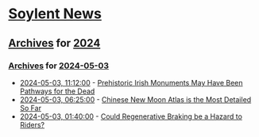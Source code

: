 # [Soylent News](../../../README.md)

## [Archives](../../index.md) for [2024](../index.md)

### [Archives](../../index.md) for [2024-05-03](index.md)

* [2024-05-03, 11:12:00](https://soylentnews.org/article.pl?sid=24/05/02/1244249&from=rss) - [Prehistoric Irish Monuments May Have Been Pathways for the Dead](https://soylentnews.org/article.pl?sid=24/05/02/1244249&from=rss)
* [2024-05-03, 06:25:00](https://soylentnews.org/article.pl?sid=24/05/02/1235254&from=rss) - [Chinese New Moon Atlas is the Most Detailed So Far](https://soylentnews.org/article.pl?sid=24/05/02/1235254&from=rss)
* [2024-05-03, 01:40:00](https://soylentnews.org/article.pl?sid=24/05/01/032221&from=rss) - [Could Regenerative Braking be a Hazard to Riders?](https://soylentnews.org/article.pl?sid=24/05/01/032221&from=rss)
